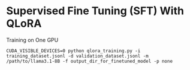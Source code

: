 # Supervised Fine Tuning (SFT) With QLoRA

Training on One GPU
```
CUDA_VISIBLE_DEVICES=0 python qlora_training.py -i training_dataset.jsonl -d validation_dataset.jsonl -m /path/to/llama3.1-8B -f output_dir_for_finetuned_model -p none
```
